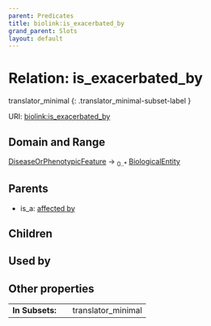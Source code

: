 ```yaml
---
parent: Predicates
title: biolink:is_exacerbated_by
grand_parent: Slots
layout: default
---
```


# Relation: is_exacerbated_by

translator_minimal
{: .translator_minimal-subset-label }




URI: [biolink:is_exacerbated_by](https://w3id.org/biolink/vocab/is_exacerbated_by)

## Domain and Range

[DiseaseOrPhenotypicFeature](DiseaseOrPhenotypicFeature.md) ->  <sub>0..\*</sub> [BiologicalEntity](BiologicalEntity.md)

## Parents

 *  is_a: [affected by](affected_by.md)

## Children


## Used by


## Other properties

|  |  |  |
| --- | --- | --- |
| **In Subsets:** | | translator_minimal |

